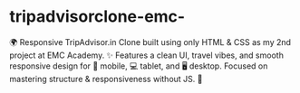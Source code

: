 # tripadvisorclone-emc-
🌍 Responsive TripAdvisor.in Clone built using only HTML &amp; CSS as my 2nd project at EMC Academy. ✨ Features a clean UI, travel vibes, and smooth responsive design for 📱 mobile, 💻 tablet, and 🖥️ desktop. Focused on mastering structure &amp; responsiveness without JS. 🚀
